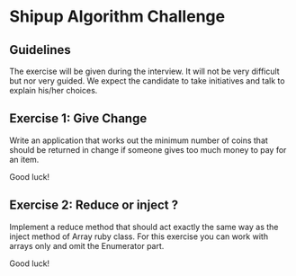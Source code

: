 # Shipup Algorithm Challenge


## Guidelines

The exercise will be given during the interview. It will not be very difficult but nor very guided. We expect the candidate to take initiatives and talk to explain his/her choices.

## Exercise 1: Give Change

Write an application that works out the minimum number of coins that should be returned in change if someone gives too much money to pay for an item.

Good luck!

## Exercise 2: Reduce or inject ?

Implement a reduce method that should act exactly the same way as the inject method of Array ruby class. For this exercise you can work with arrays only and omit the Enumerator part.

Good luck!
